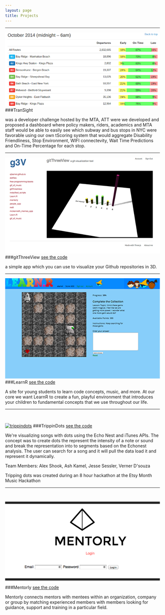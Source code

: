 ```yaml
---
layout: page
title: Projects
---
```


---
![TranSight](https://raw.githubusercontent.com/ajkamel/ajkamel.github.io/master/public/schedule-adherence-table.png)
###TranSight

was a developer challenge hosted by the MTA, ATT were we developed and proposed a dashboard where policy makers, riders, academics and MTA staff would be able to easily see which subway and bus stops in NYC were favorable using our own tScoring system that would aggregate Disability Friendliness, Stop Environment, WIFI connectevity, Wait Time Predictions and On-Time Percentage for each stop.

---

[![gitThreeView](https://raw.githubusercontent.com/ajkamel/ajkamel.github.io/master/public/gitthreeview600px.png)](http://gitthreeview.herokuapp.com)
###gitThreeView
<a href="https://github.com/ajkamel/gitThreeView" target="_blank">see the code</a>

a simple app which you can use to visualize your Github repositories in 3D.

---

[![LearnR](https://raw.githubusercontent.com/ajkamel/ajkamel.github.io/master/public/learnur600px.png)](http://learnur.herokuapp.com)
###LearnR
<a href="https://github.com/lacostenycoder/Learn.R" target="_blank">see the code</a>

A site for young students to learn code concepts, music, and more. At our core we want LearnR to create a fun, playful environment that introduces your children to fundamental concepts that we use throughout our life.

---
<br>

[![trippindots](http://i.imgur.com/wcHon2Y.png)](http://trippindots.herokuapp.com)
###TrippinDots
<a href="https://github.com/alexshook/trippindots" target="_blank">see the code</a>

We're visualizing songs with dots using the Echo Nest and iTunes APIs. The concept was to create dots the represent the intensity of a note or sound and break the representation into to segments based on the Echonest analysis. The user can search for a song and it will pull the data load it and represent it dynamically.

Team Members: Alex Shook, Ash Kamel, Jesse Sessler, Verner D'souza

Tripping dots was created during an 8 hour hackathon at the Etsy Month Music Hackathon

---
<br>

[![Mentorly](https://raw.githubusercontent.com/ajkamel/ajkamel.github.io/master/public/mentorly600px.png)](http://mentorly.herokuapp.com)
###Mentorly
<a href="https://github.com/ajkamel/mentorly" target="_blank">see the code</a>

Mentorly connects mentors with mentees within an organization, company or group by matching experienced members with members looking for guidance, support and training in a particular field.
